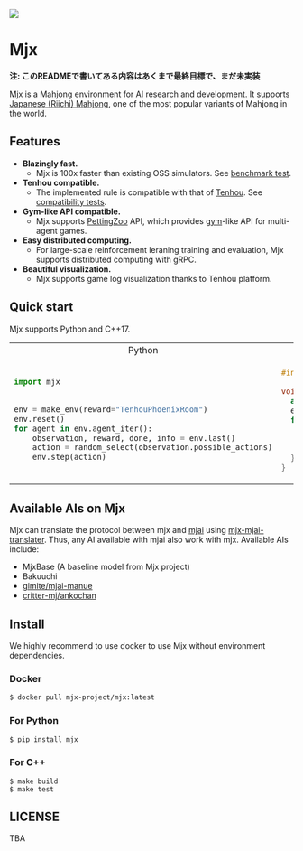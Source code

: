 [![](https://github.com/sotetsuk/mahjong/workflows/build/badge.svg)](https://github.com/sotetsuk/mahjong/actions)

# Mjx

**注: このREADMEで書いてある内容はあくまで最終目標で、まだ未実装**

Mjx is a Mahjong environment for AI research and development.
It supports [Japanese (Riichi) Mahjong](https://en.wikipedia.org/wiki/Japanese_Mahjong), one of the most popular variants of Mahjong in the world.

## Features

- **Blazingly fast.** 
  - Mjx is 100x faster than existing OSS simulators. See [benchmark test]().
- **Tenhou compatible.** 
  - The implemented rule is compatible with that of [Tenhou](https://tenhou.net/). See [compatibility tests]().
- **Gym-like API compatible.** 
  - Mjx supports [PettingZoo](https://github.com/PettingZoo-Team/PettingZoo) API, which provides [gym](https://github.com/openai/gym)-like API for multi-agent games.
- **Easy distributed computing.**
  - For large-scale reinforcement leraning training and evaluation, Mjx supports distributed computing with gRPC.
- **Beautiful visualization.**
  - Mjx supports game log visualization thanks to Tenhou platform.

## Quick start

Mjx supports Python and C++17.


<table>
<tr>
<td align="center"> Python </td>
<td align="center"> C++ </td>
</tr>
<tr>
<td valign="top">

```py

import mjx 


env = make_env(reward="TenhouPhoenixRoom")
env.reset()
for agent in env.agent_iter():
    observation, reward, done, info = env.last()
    action = random_select(observation.possible_actions)
    env.step(action)
```

</td>
<td valign="top">

```c++
#include <mjx/mjx.h>

void main() {
  auto env = mjx::MakeEnv(reward="TenhouPhoenixRoom");
  env.Reset();
  for (auto agent: env.AgentIter()) {
    auto [observation, reward, done, info] = env.Last();
    auto action = RandomSelect(observation.possible_actions);
    env.Step(action);
  }
}
```

</td>
</tr>
</table>

## Available AIs on Mjx
Mjx can translate the protocol between mjx and [mjai](https://github.com/gimite/mjai) using [mjx-mjai-translater](https://github.com/mjx-project/mjx-mjai-translater).
Thus, any AI available with mjai also work with mjx.
Available AIs include:

- MjxBase (A baseline model from Mjx project)
- Bakuuchi
- [gimite/mjai-manue](https://github.com/gimite/mjai-manue) 
- [critter-mj/ankochan](https://github.com/critter-mj/akochan)

## Install

We highly recommend to use docker to use Mjx without environment dependencies.

### Docker

```sh
$ docker pull mjx-project/mjx:latest
```

### For Python

```sh
$ pip install mjx
```

### For C++


```$
$ make build
$ make test
```

## LICENSE
TBA